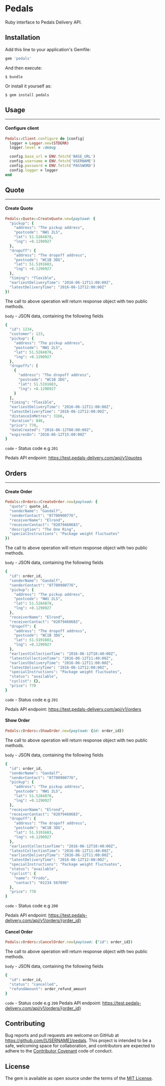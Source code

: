 # Pedals

Ruby interface to Pedals Delivery API.

## Installation

Add this line to your application's Gemfile:

```ruby
gem 'pedals'
```

And then execute:

    $ bundle

Or install it yourself as:

    $ gem install pedals

## Usage
------
#### Configure client
```ruby
Pedals::Client.configure do |config|
  logger = Logger.new(STDERR)
  logger.level = :debug

  config.base_url = ENV.fetch('BASE_URL')
  config.username = ENV.fetch('USERNAME')
  config.password = ENV.fetch('PASSWORD')
  config.logger = logger
end
```

## Quote
------

#### Create Quote

``` ruby
Pedals::Quote::CreateQuote.new(payload: {
  "pickup": {
    "address": "The pickup address",
    "postcode": "NW1 2LS",
    "lat": 51.5284878,
    "lng": -0.1290927
  },
  "dropoff": {
    "address": "The dropoff address",
    "postcode": "WC1B 3DG",
    "lat": 51.5191683,
    "lng": -0.1290927
  },
  "timing": "flexible",
  "earliestDeliveryTime": "2016-06-12T11:00:00Z",
  "latestDeliveryTime": "2016-06-12T12:00:00Z"
})
```
The call to above operation will return response object with two public methods.

``body`` - JSON data, containing the following fields

``` ruby
{
  "id": 1234,
  "customer": 123,
  "pickup": {
    "address": "The pickup address",
    "postcode": "NW1 2LS",
    "lat": 51.5284878,
    "lng": -0.1290927
  },
  "dropoffs": [
    {
      "address": "The dropoff address",
      "postcode": "WC1B 3DG",
      "lat": 51.5191683,
      "lng": -0.1290927
    }
  ],
  "timing": "flexible",
  "earliestDeliveryTime": "2016-06-12T11:00:00Z",
  "latestDeliveryTime": "2016-06-12T12:00:00Z",
  "distanceInMetres": 3166,
  "duration": 846,
  "price": 770,
  "dateCreated": "2016-06-12T08:00:00Z",
  "expiresOn": "2016-06-12T15:00:00Z"
}
```
``code`` - Status code e.g ``201``

Pedals API endpoint: https://test.pedals-delivery.com/api/v1/quotes

## Orders
------

#### Create Order

``` ruby
Pedals::Orders::CreateOrder.new(payload: {
  "quote": quote_id,
  "senderName": "Gandalf",
  "senderContact": "07700900776",
  "receiverName": "Elrond",
  "receiverContact": "02079460683",
  "description": "The One Ring",
  "specialInstructions": "Package weight fluctuates"
})
```
The call to above operation will return response object with two public methods.

``body`` - JSON data, containing the following fields

``` ruby
{
  "id": order_id,
  "senderName": "Gandalf",
  "senderContact": "07700900776",
  "pickup": {
    "address": "The pickup address",
    "postcode": "NW1 2LS",
    "lat": 51.5284878,
    "lng": -0.1290927
  },
  "receiverName": "Elrond",
  "receiverContact": "02079460683",
  "dropoff": {
    "address": "The dropoff address",
    "postcode": "WC1B 3DG",
    "lat": 51.5191683,
    "lng": -0.1290927
  },
  "earliestCollectionTime": "2016-06-12T10:40:00Z",
  "latestCollectionTime": "2016-06-12T11:40:00Z",
  "earliestDeliveryTime": "2016-06-12T11:00:00Z",
  "latestDeliveryTime": "2016-06-12T12:00:00Z",
  "specialInstructions": "Package weight fluctuates",
  "status": "available",
  "cyclist": {},
  "price": 770
}
```
``code`` - Status code e.g ``201``

Pedals API endpoint: https://test.pedals-delivery.com/api/v1/orders

#### Show Order

``` ruby
Pedals::Orders::ShowOrder.new(payload: {id: order_id})
```

The call to above operation will return response object with two public methods.

``body`` - JSON data, containing the following fields

``` ruby
{
  "id": order_id,
  "senderName": "Gandalf",
  "senderContact": "07700900776",
  "pickup": {
    "address": "The pickup address",
    "postcode": "NW1 2LS",
    "lat": 51.5284878,
    "lng": -0.1290927
  },
  "receiverName": "Elrond",
  "receiverContact": "02079460683",
  "dropoff": {
    "address": "The dropoff address",
    "postcode": "WC1B 3DG",
    "lat": 51.5191683,
    "lng": -0.1290927
  },
  "earliestCollectionTime": "2016-06-12T10:40:00Z",
  "latestCollectionTime": "2016-06-12T11:40:00Z",
  "earliestDeliveryTime": "2016-06-12T11:00:00Z",
  "latestDeliveryTime": "2016-06-12T12:00:00Z",
  "specialInstructions": "Package weight fluctuates",
  "status": "available",
  "cyclist": {
    "name": "Frodo",
    "contact": "01234 567890"
  },
  "price": 770
}
```
``code`` - Status code e.g ``200``

Pedals API endpoint: https://test.pedals-delivery.com/api/v1/orders/{order_id}

#### Cancel Order

``` ruby
Pedals::Orders::CancelOrder.new(payload: {"id": order_id})
```
The call to above operation will return response object with two public methods.

``body`` - JSON data, containing the following fields

``` ruby
{
  "id": order_id,
  "status": "cancelled",
  "refundAmount": order_refund_amount
}
```
``code`` - Status code e.g ``200``
Pedals API endpoint: https://test.pedals-delivery.com/api/v1/orders/{order_id}

## Contributing

Bug reports and pull requests are welcome on GitHub at https://github.com/[USERNAME]/pedals. This project is intended to be a safe, welcoming space for collaboration, and contributors are expected to adhere to the [Contributor Covenant](http://contributor-covenant.org) code of conduct.

## License

The gem is available as open source under the terms of the [MIT License](https://opensource.org/licenses/MIT).

